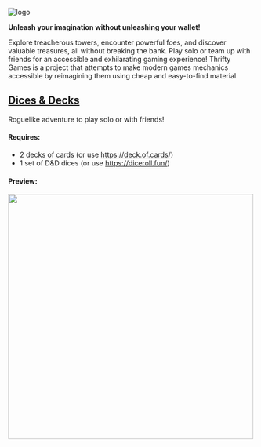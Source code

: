 ![logo](https://user-images.githubusercontent.com/7863230/226544424-03f50f5d-3417-436f-aa79-fcdcedb6ee4f.png)

**Unleash your imagination without unleashing your wallet!**

Explore treacherous towers, encounter powerful foes, and discover valuable treasures, all without breaking the bank. Play solo or team up with friends for an accessible and exhilarating gaming experience! Thrifty Games is a project that attempts to make modern games mechanics accessible by reimagining them using cheap and easy-to-find material.

## [Dices & Decks](./dices-and-decks.md)

Roguelike adventure to play solo or with friends!

#### Requires:
- 2 decks of cards (or use https://deck.of.cards/)
- 1 set of D&D dices (or use https://diceroll.fun/)
  
#### Preview:
<img width="500" src="https://user-images.githubusercontent.com/7863230/226544593-fc280ebd-04b7-40b9-a98d-6f51eab45872.png" />
